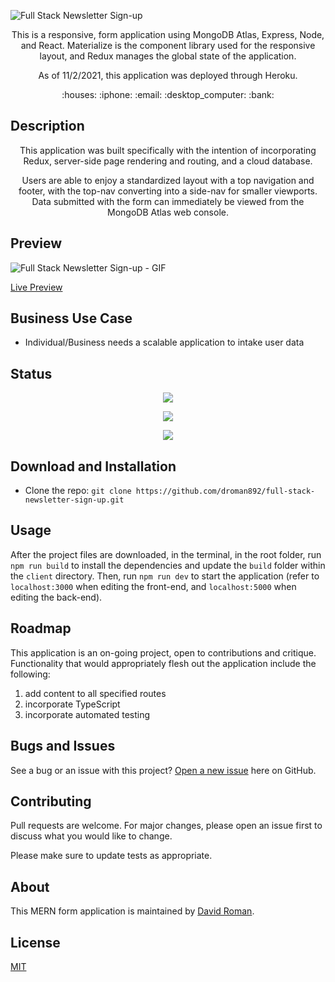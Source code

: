 ![Full Stack Newsletter Sign-up]()

<p align="center"> This is a responsive, form application using MongoDB Atlas, Express, Node, and React. Materialize is the component library used for the responsive layout, and Redux manages the global state of the application. </p>  

<p align="center"> As of 11/2/2021, this application was deployed through Heroku. </p>

<p align="center"> :houses: :iphone: :email: :desktop_computer: :bank:</p>

## Description

<p align="center"> This application was built specifically with the intention of incorporating Redux, server-side page rendering and routing, and a cloud database.</p>

<p align="center"> Users are able to enjoy a standardized layout with a top navigation and footer, with the top-nav converting into a side-nav for smaller viewports. Data submitted with the form can immediately be viewed from the MongoDB Atlas web console.</p>

## Preview

![Full Stack Newsletter Sign-up - GIF]()

[Live Preview](https://full-stack-newsletter-sign-up.herokuapp.com/)

## Business Use Case

- Individual/Business needs a scalable application to intake user data

## Status

<p align="center"> <img src="https://img.shields.io/tokei/lines/github/droman892/full-stack-newsletter-sign-up" /> </p>

<p align="center"> <img src="https://img.shields.io/github/languages/count/droman892/full-stack-newsletter-sign-up" /> </p>

<p align="center"> <img src="https://img.shields.io/github/repo-size/droman892/full-stack-newsletter-sign-up" /> </p>

## Download and Installation

- Clone the repo: `git clone https://github.com/droman892/full-stack-newsletter-sign-up.git` 
## Usage

After the project files are downloaded, in the terminal, in the root folder, run `npm run build` to install the dependencies and update the `build` folder within the `client` directory.  Then, run `npm run dev` to start the application (refer to `localhost:3000` when editing the front-end, and `localhost:5000` when editing the back-end).

## Roadmap

This application is an on-going project, open to contributions and critique.  Functionality that would appropriately flesh out the application include the following:
1) add content to all specified routes
2) incorporate TypeScript
3) incorporate automated testing

## Bugs and Issues

See a bug or an issue with this project? [Open a new issue](https://github.com/droman892/full-stack-newsletter-sign-up/issues) here on GitHub.

## Contributing
Pull requests are welcome. For major changes, please open an issue first to discuss what you would like to change.

Please make sure to update tests as appropriate.

## About

This MERN form application is maintained by [David Roman](https://www.linkedin.com/in/david-roman-front-end-engineer/).

## License

[MIT](https://choosealicense.com/licenses/mit/)
